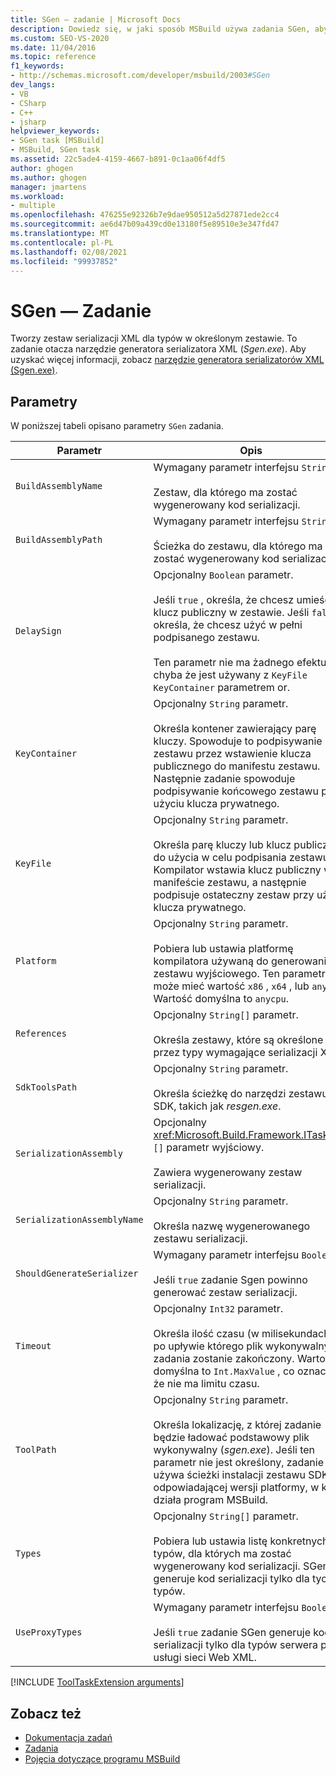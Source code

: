 ```yaml
---
title: SGen — zadanie | Microsoft Docs
description: Dowiedz się, w jaki sposób MSBuild używa zadania SGen, aby utworzyć zestaw serializacji XML dla typów, przez otokę narzędzia generatora serializatora XML Sgen.exe.
ms.custom: SEO-VS-2020
ms.date: 11/04/2016
ms.topic: reference
f1_keywords:
- http://schemas.microsoft.com/developer/msbuild/2003#SGen
dev_langs:
- VB
- CSharp
- C++
- jsharp
helpviewer_keywords:
- SGen task [MSBuild]
- MSBuild, SGen task
ms.assetid: 22c5ade4-4159-4667-b891-0c1aa06f4df5
author: ghogen
ms.author: ghogen
manager: jmartens
ms.workload:
- multiple
ms.openlocfilehash: 476255e92326b7e9dae950512a5d27871ede2cc4
ms.sourcegitcommit: ae6d47b09a439cd0e13180f5e89510e3e347fd47
ms.translationtype: MT
ms.contentlocale: pl-PL
ms.lasthandoff: 02/08/2021
ms.locfileid: "99937852"
---
```

# <a name="sgen-task"></a>SGen — Zadanie

Tworzy zestaw serializacji XML dla typów w określonym zestawie. To zadanie otacza narzędzie generatora serializatora XML (*Sgen.exe*). Aby uzyskać więcej informacji, zobacz [narzędzie generatora serializatorów XML (Sgen.exe)](/dotnet/framework/serialization/xml-serializer-generator-tool-sgen-exe).

## <a name="parameters"></a>Parametry

 W poniższej tabeli opisano parametry `SGen` zadania.

| Parametr | Opis |
|-----------------------------| - |
| `BuildAssemblyName` | Wymagany parametr interfejsu `String`.<br /><br /> Zestaw, dla którego ma zostać wygenerowany kod serializacji. |
| `BuildAssemblyPath` | Wymagany parametr interfejsu `String`.<br /><br /> Ścieżka do zestawu, dla którego ma zostać wygenerowany kod serializacji. |
| `DelaySign` | Opcjonalny `Boolean` parametr.<br /><br /> Jeśli `true` , określa, że chcesz umieścić klucz publiczny w zestawie. Jeśli `false` , określa, że chcesz użyć w pełni podpisanego zestawu.<br /><br /> Ten parametr nie ma żadnego efektu, chyba że jest używany z `KeyFile` `KeyContainer` parametrem or. |
| `KeyContainer` | Opcjonalny `String` parametr.<br /><br /> Określa kontener zawierający parę kluczy. Spowoduje to podpisywanie zestawu przez wstawienie klucza publicznego do manifestu zestawu. Następnie zadanie spowoduje podpisywanie końcowego zestawu przy użyciu klucza prywatnego. |
| `KeyFile` | Opcjonalny `String` parametr.<br /><br /> Określa parę kluczy lub klucz publiczny do użycia w celu podpisania zestawu. Kompilator wstawia klucz publiczny w manifeście zestawu, a następnie podpisuje ostateczny zestaw przy użyciu klucza prywatnego. |
| `Platform` | Opcjonalny `String` parametr.<br /><br /> Pobiera lub ustawia platformę kompilatora używaną do generowania zestawu wyjściowego. Ten parametr może mieć wartość `x86` , `x64` , lub `anycpu` . Wartość domyślna to `anycpu`. |
| `References` | Opcjonalny `String[]` parametr.<br /><br /> Określa zestawy, które są określone przez typy wymagające serializacji XML. |
| `SdkToolsPath` | Opcjonalny `String` parametr.<br /><br /> Określa ścieżkę do narzędzi zestawu SDK, takich jak *resgen.exe*. |
| `SerializationAssembly` | Opcjonalny <xref:Microsoft.Build.Framework.ITaskItem> `[]` parametr wyjściowy.<br /><br /> Zawiera wygenerowany zestaw serializacji. |
| `SerializationAssemblyName` | Opcjonalny `String` parametr.<br /><br /> Określa nazwę wygenerowanego zestawu serializacji. |
| `ShouldGenerateSerializer` | Wymagany parametr interfejsu `Boolean`.<br /><br /> Jeśli `true` zadanie Sgen powinno generować zestaw serializacji. |
| `Timeout` | Opcjonalny `Int32` parametr.<br /><br /> Określa ilość czasu (w milisekundach), po upływie którego plik wykonywalny zadania zostanie zakończony. Wartość domyślna to `Int.MaxValue` , co oznacza, że nie ma limitu czasu. |
| `ToolPath` | Opcjonalny `String` parametr.<br /><br /> Określa lokalizację, z której zadanie będzie ładować podstawowy plik wykonywalny (*sgen.exe*). Jeśli ten parametr nie jest określony, zadanie używa ścieżki instalacji zestawu SDK odpowiadającej wersji platformy, w której działa program MSBuild. |
| `Types` | Opcjonalny `String[]` parametr.<br /><br /> Pobiera lub ustawia listę konkretnych typów, dla których ma zostać wygenerowany kod serializacji. SGen generuje kod serializacji tylko dla tych typów. |
| `UseProxyTypes` | Wymagany parametr interfejsu `Boolean`.<br /><br /> Jeśli `true` zadanie SGen generuje kod serializacji tylko dla typów serwera proxy usługi sieci Web XML. |

[!INCLUDE [ToolTaskExtension arguments](includes/tooltaskextension-base-params.md)]

## <a name="see-also"></a>Zobacz też

- [Dokumentacja zadań](../msbuild/msbuild-task-reference.md)
- [Zadania](../msbuild/msbuild-tasks.md)
- [Pojęcia dotyczące programu MSBuild](../msbuild/msbuild-concepts.md)
